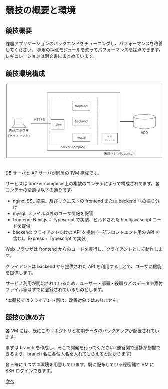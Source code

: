 # 競技の概要と環境

## 競技概要

課題アプリケーションのバックエンドをチューニングし、パフォーマンスを改善してください。
専用の採点モジュールを使ってパフォーマンスを採点できます。
レギュレーションは別文書にまとめています。

## 競技環境構成

<div align="center">
<img src="../img/architecture.png" alt="属性" title="アーキテクチャ">
</div>

<br>

DB サーバと AP サーバが同居の 1VM 構成です。

サービスは docker compose 上の複数のコンテナによって構成されてます。各コンテナの役割は以下の通りです。

- nginx: SSL 終端、及びリクエストの frontend または backend への振り分け
- mysql: ファイル以外のユーザ情報を保管
- frontend: Next.js + Typescript で実装、ビルドされた html/javascript コードを提供
- backend: クライアント向けの API を提供 (一部フロントエンド用の API を含む)。Express + Typescript で実装

Web ブラウザは frontend からのコードを実行し、クライアントとして動作します。

クライアントは backend から提供された API を利用することで、ユーザに機能を提供します。

サービス利用が開始されているため、ユーザー・部署・役職などのデータや添付ファイル等はすでに登録されているものとします。

\*本競技ではクライアント側は、改善対象ではありません。

## 競技の進め方

<!-- <div align="center">
<img src="../img/style.png" alt="属性" title="開発スタイル">
</div>

<br> -->

各 VM には、既にこのリポジトリと初期データのバックアップが配置されています。

まずは branch を作成し、そこで開発を行ってください (運営側で進捗が把握できるよう、branch 名に各個人名を入れてもらえると助かります)

各人毎に 1 つずつ環境を用意しています。既に配布している秘密鍵で VM に SSH ログインできます。

[次へ](./04_Rule.md)

```

```
